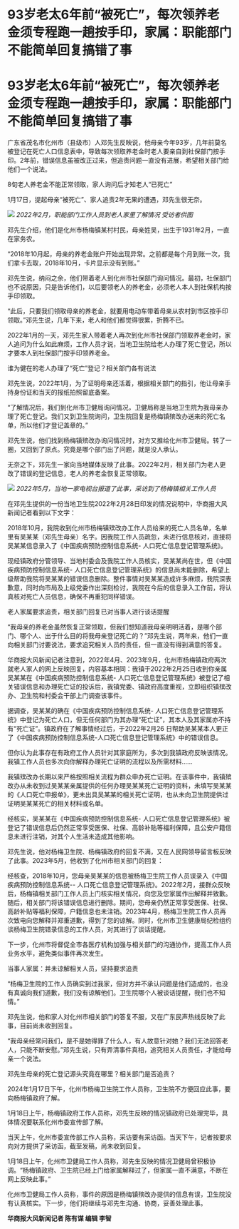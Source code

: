 # 93岁老太6年前“被死亡”，每次领养老金须专程跑一趟按手印，家属：职能部门不能简单回复搞错了事

# 93岁老太6年前“被死亡”，每次领养老金须专程跑一趟按手印，家属：职能部门不能简单回复搞错了事

广东省茂名市化州市（县级市）人邓先生反映说，他母亲今年93岁，几年前莫名被登记在死亡人口信息表中，导致每次领取养老金时老人要亲自到社保部门按手印。2年前，错误信息虽被改正过来，但追责问题一直没有进展，希望相关部门给他们一个说法。

8旬老人养老金不能正常领取，家人询问后才知老人“已死亡”

1月17日，提起母亲“被死亡”、家人追责2年无果的遭遇，邓先生很无奈。

![](https://inews.gtimg.com/om_bt/OFeqnEDLDib13Q1tr0wtau8nKHRgbCsbS8TiOcH92NxYEAA/1000)
_2022年2月，职能部门工作人员到老人家里了解情况 受访者供图_

邓先生介绍，他们是化州市杨梅镇某村村民，母亲姓吴，出生于1931年2月，一直在家务农。

“2018年10月起，母亲的养老金账户开始出现异常。之前都是每个月到账一次，我们拿卡去取，2018年10月，卡片显示没有到账。”

邓先生说，纳闷之余，他们带着老人到化州市社保部门询问情况。最初，社保部门也不说原因，只是告诉他们，以后要领老人的养老金，必须老人本人到社保机构按手印领取。

“此后，只要我们领取母亲的养老金，就要用电动车带着母亲从农村到市区按手印领取。”邓先生说，几年下来，老人和他们都觉得很累，折腾不已。

2022年1月的一天，邓先生家人带着老人再次到化州市社保部门领取养老金时，家人追问为什么如此麻烦，工作人员才说，当地卫生院给老人办理了死亡登记，所以才要本人到社保部门按手印领养老金。

谁为健在的老人办理了“死亡”登记？相关部门各有说法

邓先生说，2022年1月，为了证明母亲还活着，根据相关部门的指引，他让母亲手持身份证和当天的报纸拍照留底备案。

“了解情况后，我们到化州市卫健局询问情况，卫健局称是当地卫生院为我母亲办理了死亡登记。我们又到卫生院询问，卫生院回复是杨梅镇殡改办送来的死亡名单，所以他们才登记盖章的。”

邓先生说，他们找到杨梅镇殡改办询问情况时，对方又推给化州市卫健局。转了一圈，又回到了原点。究竟是哪个部门出了问题，就是没人承认。

无奈之下，邓先生一家向当地媒体反映了此事。2022年2月，相关部门为老人更改了错误的登记信息，老人的养老金恢复正常领取。

![](https://inews.gtimg.com/om_bt/OFAlqJwrEng8kfB2aN5cmPoT3PjXWs45TH2XB1Wn4J62sAA/1000)
_2022年5月，当地一家电视台报道了此事，采访到了杨梅镇相关工作人员_

在邓先生提供的一份当地卫生院2022年2月28日印发的情况说明中，华商报大风新闻记者看到以下文字：

2018年10月，我院收到化州市杨梅镇殡改办工作人员给来的死亡人员名单，名单里有吴某某（邓先生母亲）名字。因我院工作人员疏忽，未进行信息核对，直接将吴某某信息录入了《中国疾病预防控制信息系统-
人口死亡信息登记管理系统》。

现经镇政府分管领导、当地村委会及我院工作人员核实，吴某某尚在世，但《中国疾病预防控制信息系统-
人口死亡信息登记管理系统》的信息尚未能删除，希望上级帮助我院将吴某某的错误信息删除。整件事情对吴某某造成许多麻烦，我院深表歉意，同时向市局及上级党委作出深刻检讨，我院在今后的信息录入工作前，将认真核对死亡人员信息，确保不再重犯同样错误。

老人家属要求追责，相关部门回复已对当事人进行谈话提醒

“我母亲的养老金虽然恢复正常领取，但我们想知道我母亲明明活着，是哪个部门、哪个人、出于什么目的将我母亲登记死亡的？”邓先生说，两年来，他们一直向相关部门讨要说法，要求追究相关人员的责任，但一直没有得到满意的答复。

华商报大风新闻记者注意到，2022年4月、2023年9月，化州市杨梅镇政府两次就老人家人的网上反映回复，内容基本相同：我镇于2022年2月25日收到你亲属吴某某在《中国疾病预防控制信息系统-
人口死亡信息登记管理系统》被登记了相关错误信息和办理死亡证的投诉后，我镇党委、镇政府高度重视，立即组织镇殡改办、卫生院和村委会干部上门调查该事件。

据调查，吴某某的确在《中国疾病预防控制信息系统-
人口死亡信息登记管理系统》中登记为死亡人口，但无任何部门为其办理“死亡证”，其本人及其家属亦不持有“死亡证”。镇政府在了解事情经过后，于2022年2月26
日帮助吴某某本人更正了《中国疾病预防控制信息系统-人口死亡信息登记管理系统》中的错误信息。

但你认为此事存在有政府工作人员针对其家庭所为，多次到我镇政府反映该情况。我镇工作人员也多次向你解释办理死亡证明的流程以及所需材料......

我镇殡改办长期以来严格按照相关流程为群众申办死亡证明。在该事件中，我镇殡改办从未收到过吴某某亲属提供的任何办理吴某某死亡证明的资料，未填写吴某某的《人口死亡申报单》，更未出具吴某某的相关死亡证明，也从未向卫生院提供过证明吴某某死亡的相关材料或名单。

经核实，吴某某在《中国疾病预防控制信息系统-
人口死亡信息登记管理系统》被登记了错误信息后仍然正常享受医保、社保、高龄补贴等福利保障，且公安户籍信息未进行注销，对其个人生活未造成其他影响。

邓先生说，他对杨梅卫生院、杨梅镇政府的回复不满，又在人民网领导留言板反映了此事。2023年5月，他收到了化州市相关部门的回复：

经核查，2018年10月，您母亲吴某某的信息被杨梅卫生院工作人员误录入《中国疾病预防控制信息系统--
人口死亡信息登记管理系统》。2022年2月，接群众反映后，杨梅镇相关部门工作人员上门核实相关情况，向您及您家属作出解释并致歉。随后，相关部门将该错误信息进行删除。期间，您母亲仍然正常享受医保、社保、高龄补贴等福利保障，户籍信息也未注销。2023年4月，杨梅卫生院工作人员再次致电向您解释并郑重道歉，得到了您的谅解。同时，化州市卫生健康局纪检组约谈杨梅卫生院错录信息的工作人员，对其进行了谈话提醒。

下一步，化州市将督促全市各医疗机构加强与相关部门的沟通协作，提高工作人员业务水平，避免类似事件再次发生。

当事人家属：并未谅解相关人员，坚持要求追责

“杨梅卫生院的工作人员确实到过我家，但对方并不承认问题是他们造成的，也没有真诚向我们道歉，我们没有谅解他们。卫生院哪个人被谈话提醒，我们也不知情。”

邓先生说，他和家人对化州市相关部门的答复不服，又在广东民声热线反映了此事，目前尚未收到回复。

“我母亲经常问我们，是不是她得罪了什么人，有人故意针对她？我们无法回答老人，只能不断安慰。”邓先生说，只有弄清事件真相，追究相关人员责任，才能给母亲一个说法。

邓先生母亲的死亡登记源头究竟在哪里？相关部门是否追责？

2024年1月17日下午，化州市杨梅卫生院工作人员称，卫生院不方便回应此事，要向杨梅镇政府了解。

1月18日上午，杨梅镇政府工作人员称，邓先生反映的情况镇政府已处理完毕，具体情况要联系化州市委宣传部了解。

当天上午，化州市委宣传部工作人员称，采访要有采访函。当天下午，记者按要求向对方提供了采访函，截至发稿，尚未收到回复。

1月18日上午，化州市卫健局工作人员称，邓先生反映的情况卫健局曾积极协调。“杨梅镇政府、卫生院已经上门给家属解释过了，但家属一直不满意，不断在网上反映此事。”

化州市卫健局工作人员称，事件的原因是杨梅镇殡改办提供的信息有误，卫生院没有认真核实。下一步，他们将继续与邓先生沟通、协商，妥善处理此事。

**华商报大风新闻记者 陈有谋 编辑 李智**

